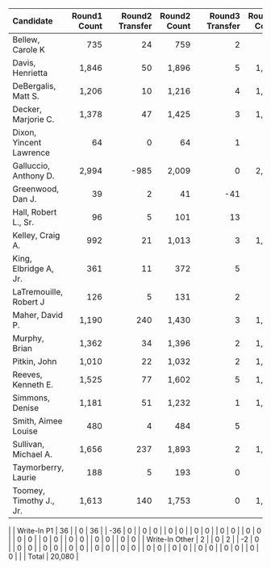 |               Candidate | Round1 Count |   | Round2 Transfer | Round2 Count |   | Round3 Transfer | Round3 Count |   | Round4 Transfer | Round4 Count |   | Round5 Transfer | Round5 Count |   | Round6 Transfer | Round6 Count |   | Round7 Transfer | Round7 Count |   | Round8 Transfer | Round8 Count |   | Round9 Transfer | Round9 Count |   | Round10 Transfer | Round10 Count |   | Round11 Transfer | Round11 Count |   | Round12 Transfer | Round12 Count |   | Round13 Transfer | Round13 Count |
|:------------------------|-------------:|--:|----------------:|-------------:|--:|----------------:|-------------:|--:|----------------:|-------------:|--:|----------------:|-------------:|--:|----------------:|-------------:|--:|----------------:|-------------:|--:|----------------:|-------------:|--:|----------------:|-------------:|--:|-----------------:|--------------:|--:|-----------------:|--------------:|--:|-----------------:|--------------:|--:|-----------------:|--------------:|
|        Bellew, Carole K |          735 |   |              24 |          759 |   |               2 |          761 |   |               1 |          762 |   |               5 |          767 |   |               4 |          771 |   |              17 |          788 |   |              23 |          811 |   |              50 |          861 |   |             -861 |             0 |   |                0 |             0 |   |                0 |             0 |   |                0 |             0 |
|        Davis, Henrietta |        1,846 |   |              50 |        1,896 |   |               5 |        1,901 |   |               3 |        1,904 |   |               5 |        1,909 |   |              11 |        1,920 |   |              30 |        1,950 |   |              27 |        1,977 |   |              32 |        2,009 |   |                0 |         2,009 |   |                0 |         2,009 |   |                0 |         2,009 |   |                0 |         2,009 |
|     DeBergalis, Matt S. |        1,206 |   |              10 |        1,216 |   |               4 |        1,220 |   |               7 |        1,227 |   |               2 |        1,229 |   |               4 |        1,233 |   |               9 |        1,242 |   |              41 |        1,283 |   |              59 |        1,342 |   |               99 |         1,441 |   |               53 |         1,494 |   |              146 |         1,640 |   |           -1,640 |             0 |
|     Decker, Marjorie C. |        1,378 |   |              47 |        1,425 |   |               3 |        1,428 |   |               4 |        1,432 |   |               5 |        1,437 |   |               5 |        1,442 |   |              21 |        1,463 |   |              23 |        1,486 |   |              42 |        1,528 |   |              113 |         1,641 |   |              146 |         1,787 |   |              222 |         2,009 |   |                0 |         2,009 |
| Dixon, Yincent Lawrence |           64 |   |               0 |           64 |   |               1 |           65 |   |             -65 |            0 |   |               0 |            0 |   |               0 |            0 |   |               0 |            0 |   |               0 |            0 |   |               0 |            0 |   |                0 |             0 |   |                0 |             0 |   |                0 |             0 |   |                0 |             0 |
|   Galluccio, Anthony D. |        2,994 |   |            -985 |        2,009 |   |               0 |        2,009 |   |               0 |        2,009 |   |               0 |        2,009 |   |               0 |        2,009 |   |               0 |        2,009 |   |               0 |        2,009 |   |               0 |        2,009 |   |                0 |         2,009 |   |                0 |         2,009 |   |                0 |         2,009 |   |                0 |         2,009 |
|       Greenwood, Dan J. |           39 |   |               2 |           41 |   |             -41 |            0 |   |               0 |            0 |   |               0 |            0 |   |               0 |            0 |   |               0 |            0 |   |               0 |            0 |   |               0 |            0 |   |                0 |             0 |   |                0 |             0 |   |                0 |             0 |   |                0 |             0 |
|    Hall, Robert L., Sr. |           96 |   |               5 |          101 |   |              13 |          114 |   |               9 |          123 |   |            -123 |            0 |   |               0 |            0 |   |               0 |            0 |   |               0 |            0 |   |               0 |            0 |   |                0 |             0 |   |                0 |             0 |   |                0 |             0 |   |                0 |             0 |
|        Kelley, Craig A. |          992 |   |              21 |        1,013 |   |               3 |        1,016 |   |               5 |        1,021 |   |              30 |        1,051 |   |              11 |        1,062 |   |               8 |        1,070 |   |              24 |        1,094 |   |              24 |        1,118 |   |               63 |         1,181 |   |           -1,181 |             0 |   |                0 |             0 |   |                0 |             0 |
|   King, Elbridge A, Jr. |          361 |   |              11 |          372 |   |               5 |          377 |   |               4 |          381 |   |               6 |          387 |   |              12 |          399 |   |               7 |          406 |   |            -406 |            0 |   |               0 |            0 |   |                0 |             0 |   |                0 |             0 |   |                0 |             0 |   |                0 |             0 |
|  LaTremouille, Robert J |          126 |   |               5 |          131 |   |               2 |          133 |   |               3 |          136 |   |               6 |          142 |   |            -142 |            0 |   |               0 |            0 |   |               0 |            0 |   |               0 |            0 |   |                0 |             0 |   |                0 |             0 |   |                0 |             0 |   |                0 |             0 |
|         Maher, David P. |        1,190 |   |             240 |        1,430 |   |               3 |        1,433 |   |               2 |        1,435 |   |               9 |        1,444 |   |               4 |        1,448 |   |               5 |        1,453 |   |              46 |        1,499 |   |               6 |        1,505 |   |               68 |         1,573 |   |              125 |         1,698 |   |              141 |         1,839 |   |              170 |         2,009 |
|           Murphy, Brian |        1,362 |   |              34 |        1,396 |   |               2 |        1,398 |   |               3 |        1,401 |   |               2 |        1,403 |   |               7 |        1,410 |   |              13 |        1,423 |   |              23 |        1,446 |   |              33 |        1,479 |   |              116 |         1,595 |   |              147 |         1,742 |   |              267 |         2,009 |   |                0 |         2,009 |
|            Pitkin, John |        1,010 |   |              22 |        1,032 |   |               2 |        1,034 |   |               3 |        1,037 |   |               7 |        1,044 |   |              13 |        1,057 |   |               9 |        1,066 |   |              25 |        1,091 |   |              39 |        1,130 |   |               93 |         1,223 |   |              270 |         1,493 |   |           -1,493 |             0 |   |                0 |             0 |
|      Reeves, Kenneth E. |        1,525 |   |              77 |        1,602 |   |               5 |        1,607 |   |               4 |        1,611 |   |               7 |        1,618 |   |              12 |        1,630 |   |               7 |        1,637 |   |              30 |        1,667 |   |              28 |        1,695 |   |               40 |         1,735 |   |               72 |         1,807 |   |               91 |         1,898 |   |              111 |         2,009 |
|         Simmons, Denise |        1,181 |   |              51 |        1,232 |   |               1 |        1,233 |   |               6 |        1,239 |   |              11 |        1,250 |   |               9 |        1,259 |   |              15 |        1,274 |   |              25 |        1,299 |   |             109 |        1,408 |   |               71 |         1,479 |   |               90 |         1,569 |   |              208 |         1,777 |   |              232 |         2,009 |
|     Smith, Aimee Louise |          480 |   |               4 |          484 |   |               5 |          489 |   |               1 |          490 |   |               1 |          491 |   |               8 |          499 |   |              18 |          517 |   |              10 |          527 |   |            -527 |            0 |   |                0 |             0 |   |                0 |             0 |   |                0 |             0 |   |                0 |             0 |
|    Sullivan, Michael A. |        1,656 |   |             237 |        1,893 |   |               2 |        1,895 |   |               5 |        1,900 |   |               5 |        1,905 |   |               5 |        1,910 |   |               8 |        1,918 |   |              35 |        1,953 |   |              23 |        1,976 |   |               33 |         2,009 |   |                0 |         2,009 |   |                0 |         2,009 |   |                0 |         2,009 |
|     Taymorberry, Laurie |          188 |   |               5 |          193 |   |               0 |          193 |   |               1 |          194 |   |               3 |          197 |   |              11 |          208 |   |            -208 |            0 |   |               0 |            0 |   |               0 |            0 |   |                0 |             0 |   |                0 |             0 |   |                0 |             0 |   |                0 |             0 |
| Toomey, Timothy J., Jr. |        1,613 |   |             140 |        1,753 |   |               0 |        1,753 |   |               2 |        1,755 |   |               2 |        1,757 |   |               7 |        1,764 |   |              12 |        1,776 |   |              14 |        1,790 |   |              15 |        1,805 |   |               54 |         1,859 |   |               62 |         1,921 |   |               88 |         2,009 |   |                0 |         2,009 |
|
|             Write-In P1 |           36 |   |               0 |           36 |   |             -36 |            0 |   |               0 |            0 |   |               0 |            0 |   |               0 |            0 |   |               0 |            0 |   |               0 |            0 |   |               0 |            0 |   |                0 |             0 |   |                0 |             0 |   |                0 |             0 |   |                0 |             0 |
|          Write-In Other |            2 |   |               0 |            2 |   |              -2 |            0 |   |               0 |            0 |   |               0 |            0 |   |               0 |            0 |   |               0 |            0 |   |               0 |            0 |   |               0 |            0 |   |                0 |             0 |   |                0 |             0 |   |                0 |             0 |   |                0 |             0 |
|
|                   Total |       20,080 |
